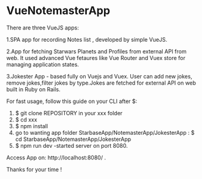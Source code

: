 # VueNotemasterApp

There are three VueJS apps:

1.SPA app for recording Notes list , developed by simple VueJS.

2.App for fetching Starwars Planets and Profiles from external API from web. It used advanced Vue fetaures like Vue Router and Vuex store for managing application states.

3.Jokester App - based fully on Vuejs and Vuex. User can add new jokes, remove jokes,filter jokes by type.Jokes are fetched for external API on web built in Ruby on Rails.

For fast usage, follow this guide on your CLI after $:

1. $ git clone REPOSITORY in your xxx folder
2. $ cd xxx
3. $ npm install
4. go to wanting app folder StarbaseApp/NotemasterApp/JokesterApp :
   $ cd StarbaseApp/NotemasterApp/JokesterApp
4. $ npm run dev 
-started server on port 8080.

Access App on: http://localhost:8080/ .

Thanks for your time !

